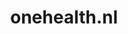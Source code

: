 ---
layout: post
title:  "onehealth.nl"
internal_url:  "/data/onehealth.nl.html"
categories: dutchgov
---